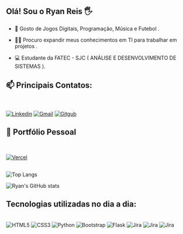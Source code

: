 ## Olá! Sou o Ryan Reis 🖐️

- 👀 Gosto de Jogos Digitais, Programação, Música e Futebol .

- 👨‍🎓 Procuro expandir meus conhecimentos em TI para trabalhar em projetos .
- 💻 Estudante da FATEC - SJC ( ANÁLISE E DESENVOLVIMENTO DE SISTEMAS ).

## 📫 Principais Contatos:
<br/>

[![Linkedin](https://img.shields.io/badge/LinkedIn-0077B5?style=for-the-badge&logo=linkedin&logoColor=white)](https://www.linkedin.com/in/iryanreiszs/)
[![Gmail](https://img.shields.io/badge/Gmail-D14836?style=for-the-badge&logo=gmail&logoColor=white)](mailto:ryanreisunivap@gmail.com)
[![Gitgub](https://img.shields.io/badge/GitHub-100000?style=for-the-badge&logo=github&logoColor=white)](https://github.com/iryanreiszs)

## 💼 Portfólio Pessoal
<br/>

[![Vercel](https://img.shields.io/badge/Vercel-000000?style=for-the-badge&logo=vercel&logoColor=white)](https://portfolio-ryan-nine.vercel.app/)


##
![Top Langs](https://github-readme-stats.vercel.app/api/top-langs/?username=iryanreiszs&langs_count=8)
<br/>


![Ryan's GitHub stats](https://github-readme-stats.vercel.app/api?username=iryanreiszs&show_icons=true&theme=dark)
<br/>



## Tecnologias utilizadas no dia a dia:

<div style="display: inline-block"><br/>
    <img align="center" alt="HTML5" src="https://img.shields.io/badge/HTML5-E34F26?style=for-the-badge&logo=html5&logoColor=white"/>
    <img align="center" alt="CSS3" src="https://img.shields.io/badge/CSS3-1572B6?style=for-the-badge&logo=css3&logoColor=white"/>
    <img align="center" alt="Python" src="https://img.shields.io/badge/Python-14354C?style=for-the-badge&logo=python&logoColor=white"/>
    <img align="center" alt="Bootstrap" src="https://img.shields.io/badge/Bootstrap-563D7C?style=for-the-badge&logo=bootstrap&logoColor=white"/>
    <img align="center" alt="Flask" src="https://img.shields.io/badge/Flask-000000?style=for-the-badge&logo=flask&logoColor=white"/>
    <img align="center" alt="Jira" src="https://img.shields.io/badge/Jira-0052CC?style=for-the-badge&logo=Jira&logoColor=white"/>
    <img align="center" alt="Jira" src="https://img.shields.io/badge/Amazon_AWS-FF9900?style=for-the-badge&logo=amazonaws&logoColor=white"/>
    <img align="center" alt="Jira" src="https://img.shields.io/badge/Notion-000000?style=for-the-badge&logo=notion&logoColor=white"/>
</div><br/>
<br/>

